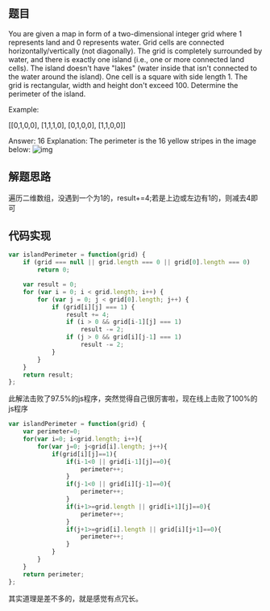 ## 题目
You are given a map in form of a two-dimensional integer grid where 1 represents land and 0 represents water. Grid cells are connected horizontally/vertically (not diagonally). The grid is completely surrounded by water, and there is exactly one island (i.e., one or more connected land cells). The island doesn't have "lakes" (water inside that isn't connected to the water around the island). One cell is a square with side length 1. The grid is rectangular, width and height don't exceed 100. Determine the perimeter of the island.

Example:

[[0,1,0,0],
 [1,1,1,0],
 [0,1,0,0],
 [1,1,0,0]]

Answer: 16
Explanation: The perimeter is the 16 yellow stripes in the image below:
![img](https://leetcode.com/static/images/problemset/island.png)

## 解题思路
遍历二维数组，没遇到一个为1的，result+=4;若是上边或左边有1的，则减去4即可

## 代码实现
``` javaScript
var islandPerimeter = function(grid) {
    if (grid === null || grid.length === 0 || grid[0].length === 0)
        return 0;

    var result = 0;
    for (var i = 0; i < grid.length; i++) {
        for (var j = 0; j < grid[0].length; j++) {
            if (grid[i][j] === 1) {
                result += 4;
                if (i > 0 && grid[i-1][j] === 1)
                    result -= 2;
                if (j > 0 && grid[i][j-1] === 1)
                    result -= 2;
            }
        }
    }
    return result;
};
```
此解法击败了97.5%的js程序，突然觉得自己很厉害啦，现在线上击败了100%的js程序

``` javaScript
var islandPerimeter = function(grid) {
    var perimeter=0;
    for(var i=0; i<grid.length; i++){
        for(var j=0; j<grid[i].length; j++){
            if(grid[i][j]==1){
                if(i-1<0 || grid[i-1][j]==0){
                    perimeter++;
                }
                if(j-1<0 || grid[i][j-1]==0){
                    perimeter++;
                }
                if(i+1>=grid.length || grid[i+1][j]==0){
                    perimeter++;
                }
                if(j+1>=grid[i].length || grid[i][j+1]==0){
                    perimeter++;
                }
            }
        }
    }
    return perimeter;
};
```
其实道理是差不多的，就是感觉有点冗长。
